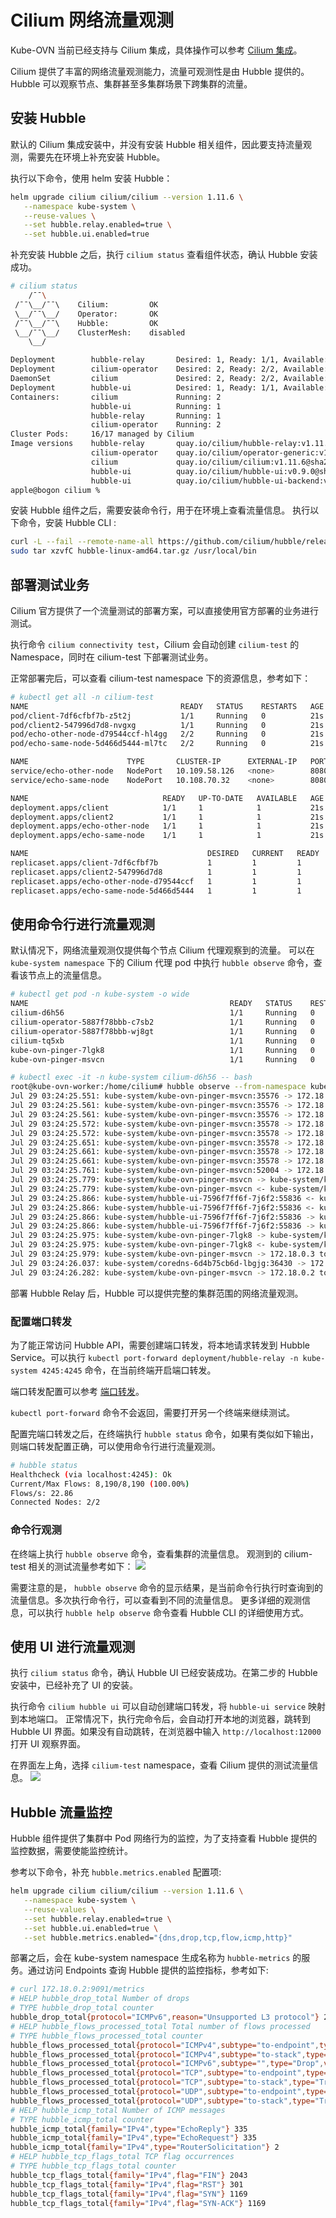 # Cilium 网络流量观测

Kube-OVN 当前已经支持与 Cilium 集成，具体操作可以参考 [Cilium 集成](with-cilium.md)。

Cilium 提供了丰富的网络流量观测能力，流量可观测性是由 Hubble 提供的。Hubble 可以观察节点、集群甚至多集群场景下跨集群的流量。

## 安装 Hubble

默认的 Cilium 集成安装中，并没有安装 Hubble 相关组件，因此要支持流量观测，需要先在环境上补充安装 Hubble。

执行以下命令，使用 helm 安装 Hubble：

```bash
helm upgrade cilium cilium/cilium --version 1.11.6 \
   --namespace kube-system \
   --reuse-values \
   --set hubble.relay.enabled=true \
   --set hubble.ui.enabled=true
```

补充安装 Hubble 之后，执行 `cilium status` 查看组件状态，确认 Hubble 安装成功。

```bash
# cilium status
    /¯¯\
 /¯¯\__/¯¯\    Cilium:         OK
 \__/¯¯\__/    Operator:       OK
 /¯¯\__/¯¯\    Hubble:         OK
 \__/¯¯\__/    ClusterMesh:    disabled
    \__/

Deployment        hubble-relay       Desired: 1, Ready: 1/1, Available: 1/1
Deployment        cilium-operator    Desired: 2, Ready: 2/2, Available: 2/2
DaemonSet         cilium             Desired: 2, Ready: 2/2, Available: 2/2
Deployment        hubble-ui          Desired: 1, Ready: 1/1, Available: 1/1
Containers:       cilium             Running: 2
                  hubble-ui          Running: 1
                  hubble-relay       Running: 1
                  cilium-operator    Running: 2
Cluster Pods:     16/17 managed by Cilium
Image versions    hubble-relay       quay.io/cilium/hubble-relay:v1.11.6@sha256:fd9034a2d04d5b973f1e8ed44f230ea195b89c37955ff32e34e5aa68f3ed675a: 1
                  cilium-operator    quay.io/cilium/operator-generic:v1.11.6@sha256:9f6063c7bcaede801a39315ec7c166309f6a6783e98665f6693939cf1701bc17: 2
                  cilium             quay.io/cilium/cilium:v1.11.6@sha256:f7f93c26739b6641a3fa3d76b1e1605b15989f25d06625260099e01c8243f54c: 2
                  hubble-ui          quay.io/cilium/hubble-ui:v0.9.0@sha256:0ef04e9a29212925da6bdfd0ba5b581765e41a01f1cc30563cef9b30b457fea0: 1
                  hubble-ui          quay.io/cilium/hubble-ui-backend:v0.9.0@sha256:000df6b76719f607a9edefb9af94dfd1811a6f1b6a8a9c537cba90bf12df474b: 1
apple@bogon cilium %
```

安装 Hubble 组件之后，需要安装命令行，用于在环境上查看流量信息。
执行以下命令，安装 Hubble CLI :

```bash
curl -L --fail --remote-name-all https://github.com/cilium/hubble/releases/download/v0.10.0/hubble-linux-amd64.tar.gz
sudo tar xzvfC hubble-linux-amd64.tar.gz /usr/local/bin
```

## 部署测试业务

Cilium 官方提供了一个流量测试的部署方案，可以直接使用官方部署的业务进行测试。

执行命令 `cilium connectivity test`，Cilium 会自动创建 `cilium-test` 的 Namespace，同时在 cilium-test 下部署测试业务。

正常部署完后，可以查看 cilium-test namespace 下的资源信息，参考如下：

```bash
# kubectl get all -n cilium-test
NAME                                  READY   STATUS    RESTARTS   AGE
pod/client-7df6cfbf7b-z5t2j           1/1     Running   0          21s
pod/client2-547996d7d8-nvgxg          1/1     Running   0          21s
pod/echo-other-node-d79544ccf-hl4gg   2/2     Running   0          21s
pod/echo-same-node-5d466d5444-ml7tc   2/2     Running   0          21s

NAME                      TYPE       CLUSTER-IP      EXTERNAL-IP   PORT(S)          AGE
service/echo-other-node   NodePort   10.109.58.126   <none>        8080:32269/TCP   21s
service/echo-same-node    NodePort   10.108.70.32    <none>        8080:32490/TCP   21s

NAME                              READY   UP-TO-DATE   AVAILABLE   AGE
deployment.apps/client            1/1     1            1           21s
deployment.apps/client2           1/1     1            1           21s
deployment.apps/echo-other-node   1/1     1            1           21s
deployment.apps/echo-same-node    1/1     1            1           21s

NAME                                        DESIRED   CURRENT   READY   AGE
replicaset.apps/client-7df6cfbf7b           1         1         1       21s
replicaset.apps/client2-547996d7d8          1         1         1       21s
replicaset.apps/echo-other-node-d79544ccf   1         1         1       21s
replicaset.apps/echo-same-node-5d466d5444   1         1         1       21s
```

## 使用命令行进行流量观测

默认情况下，网络流量观测仅提供每个节点 Cilium 代理观察到的流量。
可以在 `kube-system namespace` 下的 Cilium 代理 pod 中执行 `hubble observe` 命令，查看该节点上的流量信息。

```bash
# kubectl get pod -n kube-system -o wide
NAME                                             READY   STATUS    RESTARTS   AGE     IP           NODE                     NOMINATED NODE   READINESS GATES
cilium-d6h56                                     1/1     Running   0          2d20h   172.18.0.2   kube-ovn-worker          <none>           <none>
cilium-operator-5887f78bbb-c7sb2                 1/1     Running   0          2d20h   172.18.0.2   kube-ovn-worker          <none>           <none>
cilium-operator-5887f78bbb-wj8gt                 1/1     Running   0          2d20h   172.18.0.3   kube-ovn-control-plane   <none>           <none>
cilium-tq5xb                                     1/1     Running   0          2d20h   172.18.0.3   kube-ovn-control-plane   <none>           <none>
kube-ovn-pinger-7lgk8                            1/1     Running   0          21h     10.16.0.19   kube-ovn-control-plane   <none>           <none>
kube-ovn-pinger-msvcn                            1/1     Running   0          21h     10.16.0.18   kube-ovn-worker          <none>           <none>

# kubectl exec -it -n kube-system cilium-d6h56 -- bash
root@kube-ovn-worker:/home/cilium# hubble observe --from-namespace kube-system
Jul 29 03:24:25.551: kube-system/kube-ovn-pinger-msvcn:35576 -> 172.18.0.3:6642 to-stack FORWARDED (TCP Flags: ACK, PSH)
Jul 29 03:24:25.561: kube-system/kube-ovn-pinger-msvcn:35576 -> 172.18.0.3:6642 to-stack FORWARDED (TCP Flags: RST)
Jul 29 03:24:25.561: kube-system/kube-ovn-pinger-msvcn:35576 -> 172.18.0.3:6642 to-stack FORWARDED (TCP Flags: ACK, RST)
Jul 29 03:24:25.572: kube-system/kube-ovn-pinger-msvcn:35578 -> 172.18.0.3:6642 to-stack FORWARDED (TCP Flags: SYN)
Jul 29 03:24:25.572: kube-system/kube-ovn-pinger-msvcn:35578 -> 172.18.0.3:6642 to-stack FORWARDED (TCP Flags: ACK)
Jul 29 03:24:25.651: kube-system/kube-ovn-pinger-msvcn:35578 -> 172.18.0.3:6642 to-stack FORWARDED (TCP Flags: ACK, PSH)
Jul 29 03:24:25.661: kube-system/kube-ovn-pinger-msvcn:35578 -> 172.18.0.3:6642 to-stack FORWARDED (TCP Flags: RST)
Jul 29 03:24:25.661: kube-system/kube-ovn-pinger-msvcn:35578 -> 172.18.0.3:6642 to-stack FORWARDED (TCP Flags: ACK, RST)
Jul 29 03:24:25.761: kube-system/kube-ovn-pinger-msvcn:52004 -> 172.18.0.3:6443 to-stack FORWARDED (TCP Flags: ACK, PSH)
Jul 29 03:24:25.779: kube-system/kube-ovn-pinger-msvcn -> kube-system/kube-ovn-pinger-7lgk8 to-stack FORWARDED (ICMPv4 EchoRequest)
Jul 29 03:24:25.779: kube-system/kube-ovn-pinger-msvcn <- kube-system/kube-ovn-pinger-7lgk8 to-endpoint FORWARDED (ICMPv4 EchoReply)
Jul 29 03:24:25.866: kube-system/hubble-ui-7596f7ff6f-7j6f2:55836 <- kube-system/hubble-relay-959988db5-zc5vv:4245 to-stack FORWARDED (TCP Flags: ACK)
Jul 29 03:24:25.866: kube-system/hubble-ui-7596f7ff6f-7j6f2:55836 <- kube-system/hubble-relay-959988db5-zc5vv:80 to-endpoint FORWARDED (TCP Flags: ACK)
Jul 29 03:24:25.866: kube-system/hubble-ui-7596f7ff6f-7j6f2:55836 -> kube-system/hubble-relay-959988db5-zc5vv:4245 to-stack FORWARDED (TCP Flags: ACK)
Jul 29 03:24:25.866: kube-system/hubble-ui-7596f7ff6f-7j6f2:55836 -> kube-system/hubble-relay-959988db5-zc5vv:4245 to-endpoint FORWARDED (TCP Flags: ACK)
Jul 29 03:24:25.975: kube-system/kube-ovn-pinger-7lgk8 -> kube-system/kube-ovn-pinger-msvcn to-endpoint FORWARDED (ICMPv4 EchoRequest)
Jul 29 03:24:25.975: kube-system/kube-ovn-pinger-7lgk8 <- kube-system/kube-ovn-pinger-msvcn to-stack FORWARDED (ICMPv4 EchoReply)
Jul 29 03:24:25.979: kube-system/kube-ovn-pinger-msvcn -> 172.18.0.3 to-stack FORWARDED (ICMPv4 EchoRequest)
Jul 29 03:24:26.037: kube-system/coredns-6d4b75cb6d-lbgjg:36430 -> 172.18.0.3:6443 to-stack FORWARDED (TCP Flags: ACK)
Jul 29 03:24:26.282: kube-system/kube-ovn-pinger-msvcn -> 172.18.0.2 to-stack FORWARDED (ICMPv4 EchoRequest)
```

部署 Hubble Relay 后，Hubble 可以提供完整的集群范围的网络流量观测。

### 配置端口转发

为了能正常访问 Hubble API，需要创建端口转发，将本地请求转发到 Hubble Service。可以执行 `kubectl port-forward deployment/hubble-relay -n kube-system 4245:4245` 命令，在当前终端开启端口转发。

端口转发配置可以参考 [端口转发](https://kubernetes.io/docs/tasks/access-application-cluster/port-forward-access-application-cluster/)。

`kubectl port-forward` 命令不会返回，需要打开另一个终端来继续测试。

配置完端口转发之后，在终端执行 `hubble status` 命令，如果有类似如下输出，则端口转发配置正确，可以使用命令行进行流量观测。

```bash
# hubble status
Healthcheck (via localhost:4245): Ok
Current/Max Flows: 8,190/8,190 (100.00%)
Flows/s: 22.86
Connected Nodes: 2/2
```

### 命令行观测

在终端上执行 `hubble observe` 命令，查看集群的流量信息。
观测到的 cilium-test 相关的测试流量参考如下：
![](../static/cilium-test-cmd.png)

需要注意的是， `hubble observe` 命令的显示结果，是当前命令行执行时查询到的流量信息。多次执行命令行，可以查看到不同的流量信息。
更多详细的观测信息，可以执行 `hubble help observe` 命令查看 Hubble CLI 的详细使用方式。

## 使用 UI 进行流量观测

执行 `cilium status` 命令，确认 Hubble UI 已经安装成功。在第二步的 Hubble 安装中，已经补充了 UI 的安装。

执行命令 `cilium hubble ui` 可以自动创建端口转发，将 `hubble-ui service` 映射到本地端口。
正常情况下，执行完命令后，会自动打开本地的浏览器，跳转到 Hubble UI 界面。如果没有自动跳转，在浏览器中输入 `http://localhost:12000` 打开 UI 观察界面。

在界面左上角，选择 `cilium-test` namespace，查看 Cilium 提供的测试流量信息。
![](../static/cilium-test-ui.png)

## Hubble 流量监控

Hubble 组件提供了集群中 Pod 网络行为的监控，为了支持查看 Hubble 提供的监控数据，需要使能监控统计。

参考以下命令，补充 `hubble.metrics.enabled` 配置项:

```bash
helm upgrade cilium cilium/cilium --version 1.11.6 \
   --namespace kube-system \
   --reuse-values \
   --set hubble.relay.enabled=true \
   --set hubble.ui.enabled=true \
   --set hubble.metrics.enabled="{dns,drop,tcp,flow,icmp,http}"
```

部署之后，会在 kube-system namespace 生成名称为 `hubble-metrics` 的服务。通过访问 Endpoints 查询 Hubble 提供的监控指标，参考如下:

```bash
# curl 172.18.0.2:9091/metrics
# HELP hubble_drop_total Number of drops
# TYPE hubble_drop_total counter
hubble_drop_total{protocol="ICMPv6",reason="Unsupported L3 protocol"} 2
# HELP hubble_flows_processed_total Total number of flows processed
# TYPE hubble_flows_processed_total counter
hubble_flows_processed_total{protocol="ICMPv4",subtype="to-endpoint",type="Trace",verdict="FORWARDED"} 335
hubble_flows_processed_total{protocol="ICMPv4",subtype="to-stack",type="Trace",verdict="FORWARDED"} 335
hubble_flows_processed_total{protocol="ICMPv6",subtype="",type="Drop",verdict="DROPPED"} 2
hubble_flows_processed_total{protocol="TCP",subtype="to-endpoint",type="Trace",verdict="FORWARDED"} 8282
hubble_flows_processed_total{protocol="TCP",subtype="to-stack",type="Trace",verdict="FORWARDED"} 6767
hubble_flows_processed_total{protocol="UDP",subtype="to-endpoint",type="Trace",verdict="FORWARDED"} 1642
hubble_flows_processed_total{protocol="UDP",subtype="to-stack",type="Trace",verdict="FORWARDED"} 1642
# HELP hubble_icmp_total Number of ICMP messages
# TYPE hubble_icmp_total counter
hubble_icmp_total{family="IPv4",type="EchoReply"} 335
hubble_icmp_total{family="IPv4",type="EchoRequest"} 335
hubble_icmp_total{family="IPv4",type="RouterSolicitation"} 2
# HELP hubble_tcp_flags_total TCP flag occurrences
# TYPE hubble_tcp_flags_total counter
hubble_tcp_flags_total{family="IPv4",flag="FIN"} 2043
hubble_tcp_flags_total{family="IPv4",flag="RST"} 301
hubble_tcp_flags_total{family="IPv4",flag="SYN"} 1169
hubble_tcp_flags_total{family="IPv4",flag="SYN-ACK"} 1169
```
